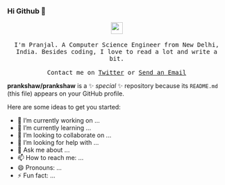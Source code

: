 ### Hi Github 👋

<p align="center">
  <img src="https://user-images.githubusercontent.com/5679180/79618120-0daffb80-80be-11ea-819e-d2b0fa904d07.gif" width="27px">
  <br><br>
  <samp>
I'm Pranjal. A Computer Science Engineer from New Delhi, India. Besides coding, I love to read a lot and write a bit. 
     <br><br>Contact me on <a href="https://twitter.com/mepranjal31">Twitter</a> or <a href="mailto:pranjalrastogi1998@gmail.com">Send an Email</a>
  </samp>
</p>


**prankshaw/prankshaw** is a ✨ _special_ ✨ repository because its `README.md` (this file) appears on your GitHub profile.

Here are some ideas to get you started:

- 🔭 I’m currently working on ...
- 🌱 I’m currently learning ...
- 👯 I’m looking to collaborate on ...
- 🤔 I’m looking for help with ...
- 💬 Ask me about ...
- 📫 How to reach me: ...
- 😄 Pronouns: ...
- ⚡ Fun fact: ...

